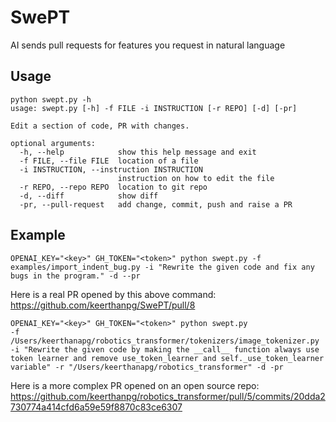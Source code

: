 # SwePT
AI sends pull requests for features you request in natural language


## Usage
```
python swept.py -h                                                                                              
usage: swept.py [-h] -f FILE -i INSTRUCTION [-r REPO] [-d] [-pr]

Edit a section of code, PR with changes.

optional arguments:
  -h, --help            show this help message and exit
  -f FILE, --file FILE  location of a file
  -i INSTRUCTION, --instruction INSTRUCTION
                        instruction on how to edit the file
  -r REPO, --repo REPO  location to git repo
  -d, --diff            show diff
  -pr, --pull-request   add change, commit, push and raise a PR

```

## Example

```
OPENAI_KEY="<key>" GH_TOKEN="<token>" python swept.py -f examples/import_indent_bug.py -i "Rewrite the given code and fix any bugs in the program." -d --pr
```
Here is a real PR opened by this above command: https://github.com/keerthanpg/SwePT/pull/8


```
OPENAI_KEY="<key>" GH_TOKEN="<token>" python swept.py
-f /Users/keerthanapg/robotics_transformer/tokenizers/image_tokenizer.py -i "Rewrite the given code by making the __call__ function always use token learner and remove use_token_learner and self._use_token_learner variable" -r "/Users/keerthanapg/robotics_transformer" -d -pr
```
Here is a more complex PR opened on an open source repo: https://github.com/keerthanpg/robotics_transformer/pull/5/commits/20dda2730774a414cfd6a59e59f8870c83ce6307